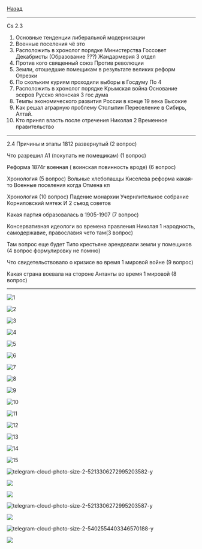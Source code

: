 [Назад](hist.md)
***

Cs 2.3
1. Основные тенденции либеральной модернизации 
2. Военные поселения чё это
3. Расположить в хронолог порядке
Министерства
Госсовет
Декабристы (Образование ???)
Жандармерия 3 отдел
4. Против кого священный союз
Против революции
5. Земли, отошедшие помещикам в результате великих реформ
Отрезки
6. По скольким куриям проходили выборы в Госдуму
По 4
7. Расположить в хронолог порядке
Крымская война
Основание эсеров
Русско японская
3 гос дума
8. Темпы экономического развития России в конце 19 века
Высокие
10. Как решал аграрную проблему Столыпин
Переселение в Сибирь, Алтай.
10. Кто принял власть после отречения Николая 2
Временное правительство
***
2.4
Причины и этапы 1812 развернутый (2 вопрос)

Что разрешил А1 (покупать не помещикам) (1 вопрос)

Реформа 1874г военная ( воинская повинность вроде) (6 вопрос)

Хронология (5 вопрос)
Вольные хлебопашцы 
Киселева реформа какая-то 
Военные поселения когда 
Отмена кп

Хронология (10 вопрос)
Падение монархии 
Учернлительное собрание 
Корниловский мятеж
И 2 съезд советов 

Какая партия образовалась в 1905-1907 (7 вопрос)

Консервативная идеологи во времена правления Николая 1 народность, самодержавие, православия чето там(3 вопрос)

Там вопрос еще будет 
Типо крестьяне арендовали земли у помещиков (4 вопрос формулировку не помню)

Что свидетельствовало о кризисе во время 1 мировой войне (9 вопрос)

Какая страна воевала на стороне Антанты во время 1 мировой  (8 вопрос)
***

![1](https://github.com/user-attachments/assets/af286a3e-512f-458b-9810-e36bfde5c55c)

![2](https://github.com/user-attachments/assets/c209fa05-12ad-4009-b00d-fc1af556bdf1)

![3](https://github.com/user-attachments/assets/2e4c255d-dbc6-4d5a-9e13-5e5b9ba173ee)

![4](https://github.com/user-attachments/assets/58991b23-8b2b-488f-bb7a-17faa2d56f19)

![5](https://github.com/user-attachments/assets/bccb721c-5b1e-42ae-8c77-6c8b5f8b64c7)

![6](https://github.com/user-attachments/assets/ad4bd739-b657-4b9d-b527-a9b29bd92d23)

![7](https://github.com/user-attachments/assets/893e3c06-b41d-45e1-b440-fde4cb81c94e)

![8](https://github.com/user-attachments/assets/9d43ba4d-9f98-41f3-995d-a4b63dee8bc6)

![9](https://github.com/user-attachments/assets/f98435f8-e23c-4855-914d-cb57165f40cf)

![10](https://github.com/user-attachments/assets/93085a23-1d6f-430f-ae7e-cb01644ee024)

![11](https://github.com/user-attachments/assets/835aa49d-eb9d-458d-87ae-4dc0c60907c6)

![12](https://github.com/user-attachments/assets/69fb69ed-7a19-4502-a8cc-e5e529f1705e)

![13](https://github.com/user-attachments/assets/7ef04013-020a-4e44-b2a2-4b4ebf83b76a)

![14](https://github.com/user-attachments/assets/1e515408-bdab-42c8-a45d-c9b4af808ed7)

![15](https://github.com/user-attachments/assets/a9724c64-3d24-42fc-ba06-0aaf7ba228db)

![telegram-cloud-photo-size-2-5213306272995203582-y](https://github.com/user-attachments/assets/e0edcb31-bd14-4527-bcc1-46a1e6f35965)

![](https://github.com/user-attachments/assets/e8192094-1495-47f6-ac3f-edb4e690a993)

![](https://github.com/user-attachments/assets/01eb38f5-5850-4502-9d5b-385f027307c3)

![telegram-cloud-photo-size-2-5213306272995203587-y](https://github.com/user-attachments/assets/8cffe287-b391-4c07-9de5-2e103d8b0aa8)

![](https://github.com/user-attachments/assets/f2366f46-7ae9-4994-90a1-67d29e5e071c)

![telegram-cloud-photo-size-2-5402554403346570188-y](https://github.com/user-attachments/assets/b3658ffd-a716-4d54-a9da-7112de50ad81)

![](https://github.com/user-attachments/assets/40db1e50-9160-4bdc-846b-ec9d3c62ef52)




